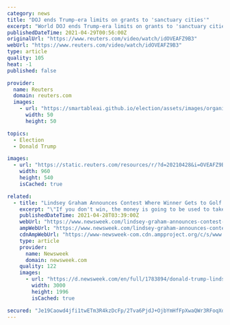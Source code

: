 ```yaml
---
category: news
title: "DOJ ends Trump-era limits on grants to 'sanctuary cities'"
excerpt: "World DOJ ends Trump-era limits on grants to 'sanctuary cities' Posted . The U.S. Justice Department has repealed a policy put in place during Donald Trump's presidency that cut o"
publishedDateTime: 2021-04-29T00:56:00Z
originalUrl: "https://www.reuters.com/video/watch/idOVEAFZ9B3"
webUrl: "https://www.reuters.com/video/watch/idOVEAFZ9B3"
type: article
quality: 105
heat: -1
published: false

provider:
  name: Reuters
  domain: reuters.com
  images:
    - url: "https://smartableai.github.io/election/assets/images/organizations/reuters.com-50x50.jpg"
      width: 50
      height: 50

topics:
  - Election
  - Donald Trump

images:
  - url: "https://static.reuters.com/resources/r/?d=20210428&i=OVEAFZ9B3&r=OVEAFZ9B3&t=2"
    width: 960
    height: 540
    isCached: true

related:
  - title: "Lindsey Graham Announces Contest Where Winner Gets to Golf With Trump and Him"
    excerpt: "\"If you don't win, the money is going to be used to take back the House and the Senate, so we can stop this slide to socialism,\" Graham said."
    publishedDateTime: 2021-04-28T03:39:00Z
    webUrl: "https://www.newsweek.com/lindsey-graham-announces-contest-where-winner-gets-golf-trump-him-1586971"
    ampWebUrl: "https://www.newsweek.com/lindsey-graham-announces-contest-where-winner-gets-golf-trump-him-1586971?amp=1"
    cdnAmpWebUrl: "https://www-newsweek-com.cdn.ampproject.org/c/s/www.newsweek.com/lindsey-graham-announces-contest-where-winner-gets-golf-trump-him-1586971?amp=1"
    type: article
    provider:
      name: Newsweek
      domain: newsweek.com
    quality: 122
    images:
      - url: "https://d.newsweek.com/en/full/1783894/donald-trump-lindsey-graham-golf-contest-tournament.jpg"
        width: 3000
        height: 1996
        isCached: true

secured: "Je19Caowd4jfi1twETm3R4kzDcFp/2Tva6PjdJ+OjbYmHfFpXwaQWr3RFoqXdl0uomqDiNPgPGqKxl2xyGZUQKv/4FlrVoFedjOEZLTHyTCfvXPntSBIbyO6mUBoPAo2koTJeBfel2l8XR/Hm0/jJ8FgnimXOYio/fx+IquzzvFPSabFxVGLO/rQnDl3P5mBMQA3+ynZnqLuRVwO5nn83qp6JN+sw+J7glpZyBD+3sGtZxwx0iq0lS5uS1h7LhKKD4TPqFqDwQfKkeICKeezi45TBib5N4+08g1fr6DEYXKHnpgbS7ATPdmBY+0c+E8g8SeEKtAZB+53qNDzrJY2E+RlUbtYGOlo6uEiE/XcQNo=;AsZzF4v/WU9Gsd8fGNlNPw=="
---
```


